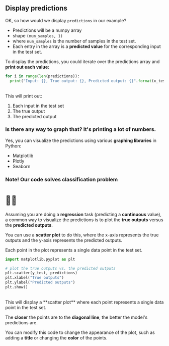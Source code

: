 ## Display predictions

OK, so how would we display `predictions` in our example?

* Predictions will be a numpy array
* shape `(num_samples, 1)`
* where `num_samples` is the number of samples in the test set.
* Each entry in the array is a **predicted value** for the corresponding input in the test set.

To display the predictions, you could iterate over the predictions array and **print out each value:**

```py
for i in range(len(predictions)):
  print("Input: {}, True output: {}, Predicted output: {}".format(x_test[i], y_test[i], predictions[i]))
```

<br>
This will print out:

1. Each input in the test set
2. The true output
3. The predicted output


### Is there any way to graph that?  It's printing a lot of numbers.

Yes, you can visualize the predictions using various **graphing libraries** in Python:

* Matplotlib
* Plotly
* Seaborn

### Note! Our code solves classification problem

# 🙅‍♀️ 

Assuming you are doing a **regression** task (predicting a **continuous** value), a common way to visualize the predictions is to plot the **true outputs** versus the **predicted outputs**. 

You can use a **scatter plot** to do this, where the x-axis represents the true outputs and the y-axis represents the predicted outputs.

Each point in the plot represents a single data point in the test set.


```py
import matplotlib.pyplot as plt

# plot the true outputs vs. the predicted outputs
plt.scatter(y_test, predictions)
plt.xlabel("True outputs")
plt.ylabel("Predicted outputs")
plt.show()
```

<br>
This will display a **scatter plot** where each point represents a single data point in the test set.

The **closer** the points are to the **diagonal line**, the better the model's predictions are.

You can modify this code to change the appearance of the plot, such as adding a **title** or changing the **color** of the points.
